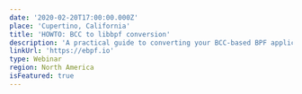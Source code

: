 ```yaml
---
date: '2020-02-20T17:00:00.000Z'
place: 'Cupertino, California'
title: 'HOWTO: BCC to libbpf conversion'
description: 'A practical guide to converting your BCC-based BPF application to libbpf + BPF CO-RE.'
linkUrl: 'https://ebpf.io'
type: Webinar
region: North America
isFeatured: true
---
```

